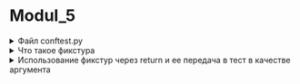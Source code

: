 # Modul_5

<details>
  <summary>Файл conftest.py</summary>
  
## Файл conftest.py:

Это специальный pytest файл, в который он заглядывает еще перед тем, как запустить тесты. Поэтому, в основном, он используется для создания фикстур внутри нашего проекта. Данный файл обычно находится в корне проекта.

Возьмем, к примеру, базовую структуру PageObject:
  
  ```

project_directory
  |-----pages
        |-----example_page.py
  |-----tests
        |-----test_example.py
  |-----conftest.py
		

```
</details>
<details>
  <summary>Что такое фикстура</summary>
  
## Что такое фикстура:
`- Фикстура - это объект, который можно рассматривать, как набор условий, необходимых тесту для выполнения.`
  Например, зачастую фикстуры создаются, чтобы генерировать какие-то данные еще до теста и возвращать их для использования в тесте или перед тестом.
`  Вот несколько примеров:  `
- Создавать подключение к базе данных перед тестом и отключаться от нее после завершения теста
- Инициализировать драйвер-браузера и закрывать сессию после завершения теста
- Авторизовываться перед запуском теста и не тратить время на логин
- Создавать новый аккаунт перед тестом, использовать его в тесте и по завершению теста удалять его т.д

В целом, фикстуры ну прям очень напоминают декораторы, так как условно они оборачивают ваш тест и делают что-то до и иногда после выполнения теста.
  
  </details>
  <details>
  <summary>Использование фикстур через return и ее передача в тест в качестве аргумента</summary>
  
## Использование фикстур через return и ее передача в тест в качестве аргумента:
Начнем с простого примера:
	
 ```

import sqlite3
import pytest


def connect_database():

    # Установка соединения с базой данных
    connection = sqlite3.connect('test.db')

    print("Соединение с БД установлено")

    # Возвращение соединения с БД
    return connection		

 ```
	
`Скачать test.db`
	https://www.dropbox.com/s/wyvuvyh6dd4scd2/test.db?dl=1
	
	
`Важно: в строчке connect('test.db') нужно указать абсолютный путь к test.db
Например мой: sqlite3.connect("/Users/manikosto/AquaProjects/PytestIntensive/lesson5/test.db")`
	
	Как вы можете видеть, у нас есть максимально простая функция, она возвращает подключение к базе данных.
Но что, если мы хотим использовать ее, как обертку для теста, т.е подключаться к базе данных еще перед тестом, а уже в тесте использовать эти данные?

В голову приходит идея импортировать эту функцию и вызывать ее в каждом тесте или сложнее, сделать из этой функции декоратор, например, некую обертку для тестов (подобный подход, как раз то, что нам нужно).

В этом нам поможет фикстурирование, т.е превращение нашей функции в фикстуру.

Для того, чтобы функцию зарегистрировать, как фикстуру, в pytest есть специальный маркер (декоратор) @pytest.fixture, его нужно прописать над нужной функцией.

Напомню, все общие фикстуры мы пишем в файле conftest.py, они будут видны всем тестовым классам по умолчанию.
	
